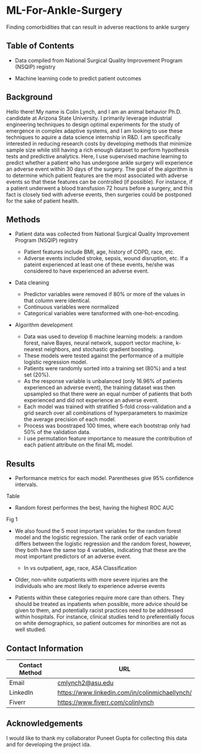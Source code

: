 # ML-For-Ankle-Surgery
Finding comorbidities that can result in adverse reactions to ankle surgery

## Table of Contents

* Data compiled from National Surgical Quality Improvement Program (NSQIP) registry 

* Machine learning code to predict patient outcomes

## Background

Hello there! My name is Colin Lynch, and I am an animal behavior Ph.D. candidate at Arizona State University. I primarily leverage industrial engineering techniques to design optimal experiments for the study of emergence in complex adaptive systems, and I am looking to use these techniques to aquire a data science internship in R&D. I am specifically interested in reducing research costs by developing methods that minimize sample size while still having a rich enough dataset to perform hypothesis tests and predictive analytics. Here, I use supervised machine learning to predict whether a patient who has undergone ankle surgery will experience an adverse event within 30 days of the surgery. The goal of the algorithm is to determine which patient features are the most associated with adverse events so that these features can be controlled (if possible). For instance, if a patient underwent a blood transfusion 72 hours before a surgery, and this fact is closely tied with adverse events, then surgeries could be postponed for the sake of patient health. 

## Methods

* Patient data was collected from National Surgical Quality Improvement Program (NSQIP) registry 
  - Patient features include BMI, age, history of COPD, race, etc. 
  - Adverse events included stroke, sepsis, wound disruption, etc. If a pateint experienced at least one of these events, he/she was considered to have experienced an adverse event. 
  
* Data cleaning 
  - Predictor variables were removed if 80% or more of the values in that column were identical. 
  - Continuous variables were normalized
  - Categorical variables were tansformed with one-hot-encoding. 
  
* Algorithm development
  - Data was used to develop 6 machine learning models: a random forest, naive Bayes, neural network, support vector machine, k-nearest neighbors, and stochastic gradient boosting.
  - These models were tested against the performance of a multiple logistic regression model. 
  - Patients were randomly sorted into a training set (80%) and a test set (20%).
  - As the response variable is unbalanced (only 16.96% of patients experienced an adverse event), the training dataset was then upsampled so that there were an equal number of patients that both experienced and did not experience an adverse event.
  - Each model was trained with stratified 5-fold cross-validation and a grid search over all combinations of hyperparameters to maximize the average precision of each model.
  - Process was boostraped 100 times, where each bootstrap only had 50% of the validation data. 
  - I use permutation feature importance to measure the contribution of each patient attribute on the final ML model. 
  
## Results 
  
* Performance metrics for each model. Parentheses give 95% confidence intervals. 

Table

* Random forest performes the best, having the highest ROC AUC

Fig 1 

* We also found the 5 most important variables for the random forest model and the logistic regression. The rank order of each variable differs between the logistic regression and the random forest, however, they both have the same top 4 variables, indicating that these are the most important predictors of an adverse event.
  - In vs outpatient, age, race, ASA Classification 
  
 * Older, non-white outpatients with more severe injuries are the individuals who are most likely to experience adverse events
  - Patients within these categories require more care than others. They should be treated as inpatients when possible, more advice should be given to them, and potentially racist practices need to be addressed within hospitals. For instance, clinical studies tend to preferentially focus on white demographics, so patient outcomes for minorities are not as well studied. 

## Contact Information

| Contact Method | URL |
| --- | --- |
| Email | cmlynch2@asu.edu |
| LinkedIn | https://www.linkedin.com/in/colinmichaellynch/ |
| Fiverr | https://www.fiverr.com/colinlynch |

## Acknowledgements

I would like to thank my collaborator Puneet Gupta for collecting this data and for developing the project ida. 
